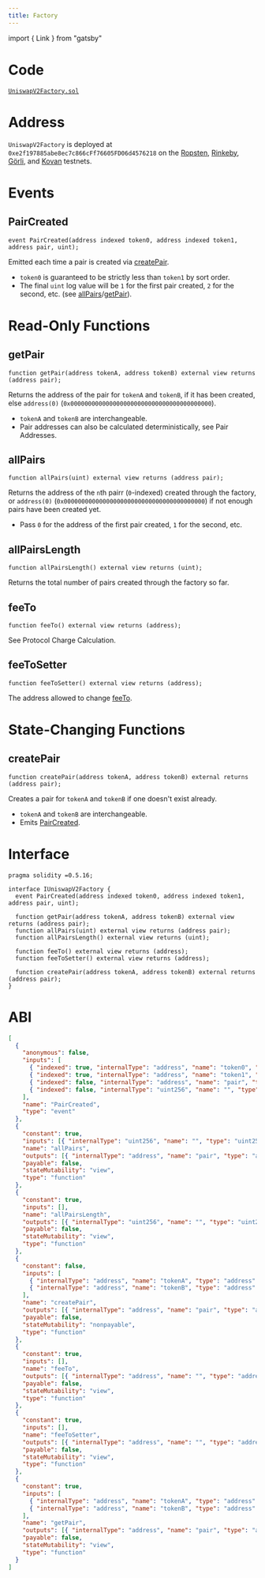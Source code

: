 ```yaml
---
title: Factory
---
```


import { Link } from "gatsby"

# Code

[`UniswapV2Factory.sol`](https://github.com/Uniswap/uniswap-v2-core/blob/master/contracts/UniswapV2Factory.sol)

# Address

`UniswapV2Factory` is deployed at `0xe2f197885abe8ec7c866cFf76605FD06d4576218` on the [Ropsten](https://ropsten.etherscan.io/address/0xe2f197885abe8ec7c866cff76605fd06d4576218), [Rinkeby](https://rinkeby.etherscan.io/address/0xe2f197885abe8ec7c866cff76605fd06d4576218), [Görli](https://goerli.etherscan.io/address/0xe2f197885abe8ec7c866cff76605fd06d4576218), and [Kovan](https://kovan.etherscan.io/address/0xe2f197885abe8ec7c866cff76605fd06d4576218) testnets.

# Events

## PairCreated

```solidity
event PairCreated(address indexed token0, address indexed token1, address pair, uint);
```

Emitted each time a pair is created via [createPair](#createpair).

- `token0` is guaranteed to be strictly less than `token1` by sort order.
- The final `uint` log value will be `1` for the first pair created, `2` for the second, etc. (see [allPairs](#allpairs)/[getPair](#getpair)).

# Read-Only Functions

## getPair

```solidity
function getPair(address tokenA, address tokenB) external view returns (address pair);
```

Returns the address of the pair for `tokenA` and `tokenB`, if it has been created, else `address(0)` (`0x0000000000000000000000000000000000000000`).

- `tokenA` and `tokenB` are interchangeable.
- Pair addresses can also be calculated deterministically, see <Link to='/docs/v2/technical-considerations/pair-addresses'>Pair Addresses</Link>.

## allPairs

```solidity
function allPairs(uint) external view returns (address pair);
```

Returns the address of the `n`th pairr (`0`-indexed) created through the factory, or `address(0)` (`0x0000000000000000000000000000000000000000`) if not enough pairs have been created yet.

- Pass `0` for the address of the first pair created, `1` for the second, etc.

## allPairsLength

```solidity
function allPairsLength() external view returns (uint);
```

Returns the total number of pairs created through the factory so far.

## feeTo

```solidity
function feeTo() external view returns (address);
```

See <Link to='/docs/v2/smart-contracts/architecture/#protocol-charge-calculation'>Protocol Charge Calculation</Link>.

## feeToSetter

```solidity
function feeToSetter() external view returns (address);
```

The address allowed to change [feeTo](#feeto).

# State-Changing Functions

## createPair

```solidity
function createPair(address tokenA, address tokenB) external returns (address pair);
```

Creates a pair for `tokenA` and `tokenB` if one doesn't exist already.

- `tokenA` and `tokenB` are interchangeable.
- Emits [PairCreated](#paircreated).

# Interface

```solidity
pragma solidity =0.5.16;

interface IUniswapV2Factory {
  event PairCreated(address indexed token0, address indexed token1, address pair, uint);

  function getPair(address tokenA, address tokenB) external view returns (address pair);
  function allPairs(uint) external view returns (address pair);
  function allPairsLength() external view returns (uint);

  function feeTo() external view returns (address);
  function feeToSetter() external view returns (address);

  function createPair(address tokenA, address tokenB) external returns (address pair);
}
```

# ABI

```json
[
  {
    "anonymous": false,
    "inputs": [
      { "indexed": true, "internalType": "address", "name": "token0", "type": "address" },
      { "indexed": true, "internalType": "address", "name": "token1", "type": "address" },
      { "indexed": false, "internalType": "address", "name": "pair", "type": "address" },
      { "indexed": false, "internalType": "uint256", "name": "", "type": "uint256" }
    ],
    "name": "PairCreated",
    "type": "event"
  },
  {
    "constant": true,
    "inputs": [{ "internalType": "uint256", "name": "", "type": "uint256" }],
    "name": "allPairs",
    "outputs": [{ "internalType": "address", "name": "pair", "type": "address" }],
    "payable": false,
    "stateMutability": "view",
    "type": "function"
  },
  {
    "constant": true,
    "inputs": [],
    "name": "allPairsLength",
    "outputs": [{ "internalType": "uint256", "name": "", "type": "uint256" }],
    "payable": false,
    "stateMutability": "view",
    "type": "function"
  },
  {
    "constant": false,
    "inputs": [
      { "internalType": "address", "name": "tokenA", "type": "address" },
      { "internalType": "address", "name": "tokenB", "type": "address" }
    ],
    "name": "createPair",
    "outputs": [{ "internalType": "address", "name": "pair", "type": "address" }],
    "payable": false,
    "stateMutability": "nonpayable",
    "type": "function"
  },
  {
    "constant": true,
    "inputs": [],
    "name": "feeTo",
    "outputs": [{ "internalType": "address", "name": "", "type": "address" }],
    "payable": false,
    "stateMutability": "view",
    "type": "function"
  },
  {
    "constant": true,
    "inputs": [],
    "name": "feeToSetter",
    "outputs": [{ "internalType": "address", "name": "", "type": "address" }],
    "payable": false,
    "stateMutability": "view",
    "type": "function"
  },
  {
    "constant": true,
    "inputs": [
      { "internalType": "address", "name": "tokenA", "type": "address" },
      { "internalType": "address", "name": "tokenB", "type": "address" }
    ],
    "name": "getPair",
    "outputs": [{ "internalType": "address", "name": "pair", "type": "address" }],
    "payable": false,
    "stateMutability": "view",
    "type": "function"
  }
]
```
